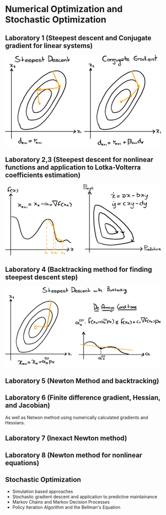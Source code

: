 # Numerical Optimization and Stochastic Optimization

## Laboratory 1 (Steepest descent and Conjugate gradient for linear systems)
  
![](lab1.svg)

## Laboratory 2,3 (Steepest descent for nonlinear functions and application to Lotka-Volterra coefficients estimation)

![](lab2.svg)

## Laboratory 4 (Backtracking method for finding steepest descent step)

![](Lab4.svg)

## Laboratory 5 (Newton Method and backtracking)

## Laboratory 6 (Finite difference gradient, Hessian, and Jacobian)

As well as Netwon method using numerically calculated gradients and Hessians.

## Laboratory 7 (Inexact Newton method)

## Laboratory 8 (Newton method for nonlinear equations)

## Stochastic Optimization
  * Simulation based approaches
  * Stochastic gradient descent and application to predictive maintainance
  * Markov Chains and Markov Decision Processes
  * Policy Iteration Algorithm and the Bellman's Equation
